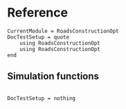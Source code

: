 Reference
=========

```@meta
CurrentModule = RoadsConstructionOpt
DocTestSetup = quote
    using RoadsConstructionOpt
	using RoadsConstructionOpt
end
```

Simulation functions
----------------------

```@docs
```


```@meta
DocTestSetup = nothing
```
